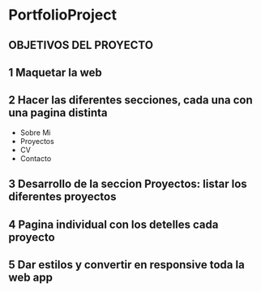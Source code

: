 # PortfolioProject

## OBJETIVOS DEL PROYECTO

## 1 Maquetar la web
## 2 Hacer las diferentes secciones, cada una con una pagina distinta
  - Sobre Mi
  - Proyectos
  - CV
  - Contacto
## 3 Desarrollo de la seccion Proyectos: listar los diferentes proyectos
## 4 Pagina individual con los detelles cada proyecto
## 5 Dar estilos y convertir en responsive toda la web app

